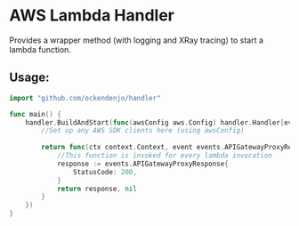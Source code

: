 # AWS Lambda Handler

Provides a wrapper method (with logging and XRay tracing) to start a lambda function.

## Usage:

```go
import "github.com/ockendenjo/handler"

func main() {
    handler.BuildAndStart(func(awsConfig aws.Config) handler.Handler[events.APIGatewayProxyRequest, events.APIGatewayProxyResponse] {
        //Set up any AWS SDK clients here (using awsConfig)
        
        return func(ctx context.Context, event events.APIGatewayProxyRequest) (events.APIGatewayProxyResponse, error) {
            //This function is invoked for every lambda invocation
            response := events.APIGatewayProxyResponse{
                StatusCode: 200,
            }
            return response, nil
        }
    })
}

```
